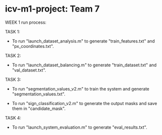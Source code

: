 # icv-m1-project: Team 7
WEEK 1 run process:

TASK 1: 

- To run "launch_dataset_analysis.m" to generate "train_features.txt" and "px_coordinates.txt".

TASK 2: 

- To run "launch_dataset_balancing.m" to generate "train_dataset.txt" and "val_dataset.txt".

TASK 3: 

- To run "segmentation_values_v2.m" to train the system and generate "segmentation_values.txt".

- To run "sign_classification_v2.m" to generate the output masks and save them in "candidate_mask\".
        
TASK 4: 

- To run "launch_system_evaluation.m" to generate "eval_results.txt".
